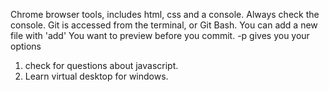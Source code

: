 Chrome browser tools, includes html, css and a console. Always check the console.
Git is accessed from the terminal, or Git Bash. You can add a new file with 'add'
You want to preview before you commit.
-p gives you your options

1. check for questions about javascript.
2. Learn virtual desktop for windows.
